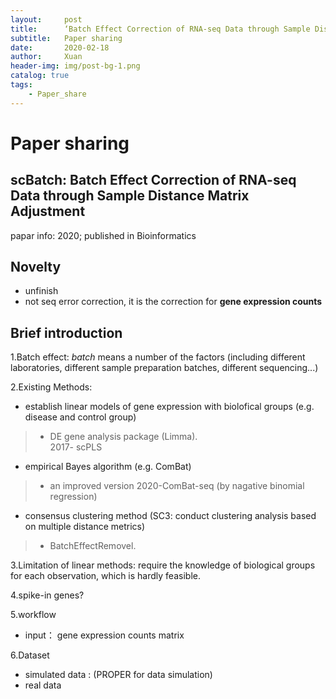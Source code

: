 ```yaml
---
layout:     post
title:      ‘Batch Effect Correction of RNA-seq Data through Sample Distance Matrix Adjustment’
subtitle:   Paper sharing
date:       2020-02-18
author:     Xuan
header-img: img/post-bg-1.png
catalog: true
tags:
    - Paper_share
---
```


# Paper sharing

## scBatch: **Batch Effect Correction** of **RNA-seq** Data through **Sample Distance Matrix Adjustment**

papar info: 2020; published in Bioinformatics

## Novelty

- unfinish
- not seq error correction, it is the correction for **gene expression counts** 

## Brief introduction

1.Batch effect: _batch_ means a number of the factors (including different laboratories, different sample preparation batches, different sequencing...)

2.Existing Methods:
- establish linear models of gene expression with biolofical groups (e.g. disease and control group)
> - DE gene analysis package (Limma).  
2017- scPLS

- empirical Bayes algorithm (e.g. ComBat)
> - an improved version 2020-ComBat-seq (by nagative binomial regression)

- consensus clustering method (SC3: conduct clustering analysis based on multiple distance metrics)
> - BatchEffectRemovel.  


3.Limitation of linear methods: require the knowledge of biological groups for each observation, which is hardly feasible.

4.spike-in genes?

5.workflow
- input： gene expression counts matrix

6.Dataset
- simulated data : (PROPER for data simulation)
- real data

